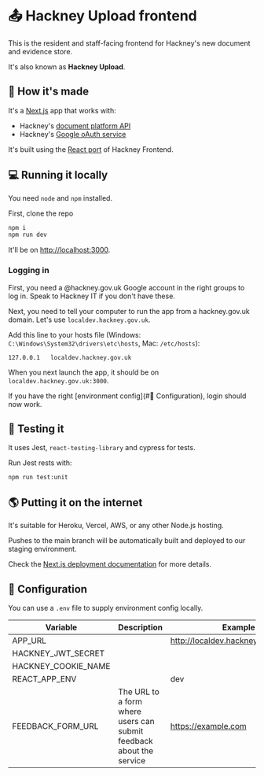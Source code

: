# 📤 Hackney Upload frontend

This is the resident and staff-facing frontend for Hackney's new document and evidence store.

It's also known as **Hackney Upload**.

## 🧱 How it's made

It's a [Next.js](https://nextjs.org) app that works with:

- Hackney's [document platform API](https://github.com/LBHackney-IT/documents-api)
- Hackney's [Google oAuth service](https://github.com/LBHackney-IT/LBH-Google-auth)

It's built using the [React port](https://github.com/LBHackney-IT/lbh-frontend-react) of Hackney Frontend.

## 💻 Running it locally

You need `node` and `npm` installed.

First, clone the repo

```bash
npm i
npm run dev
```

It'll be on [http://localhost:3000](http://localhost:3000).

### Logging in

First, you need a @hackney.gov.uk Google account in the right groups to log in. Speak to Hackney IT if you don't have these.

Next, you need to tell your computer to run the app from a hackney.gov.uk domain. Let's use `localdev.hackney.gov.uk`.

Add this line to your hosts file (Windows: `C:\Windows\System32\drivers\etc\hosts`, Mac: `/etc/hosts`):

```
127.0.0.1	localdev.hackney.gov.uk
```

When you next launch the app, it should be on `localdev.hackney.gov.uk:3000`.

If you have the right [environment config](#🧬 Configuration), login should now work.


## 🧪 Testing it

It uses Jest, `react-testing-library` and cypress for tests.

Run Jest rests with:

```
npm run test:unit
```

## 🌎 Putting it on the internet

It's suitable for Heroku, Vercel, AWS, or any other Node.js hosting.

Pushes to the main branch will be automatically built and deployed to our staging environment.

Check the [Next.js deployment documentation](https://nextjs.org/docs/deployment) for more details.

## 🧬 Configuration

You can use a `.env` file to supply environment config locally.

| Variable            | Description                                                         | Example                             |
| ------------------- | ------------------------------------------------------------------- | ----------------------------------- |
| APP_URL             |                                                                     | http://localdev.hackney.gov.uk:3000 |
| HACKNEY_JWT_SECRET  |                                                                     |                                     |
| HACKNEY_COOKIE_NAME |                                                                     |                                     |
| REACT_APP_ENV       |                                                                     | dev                                 |
| FEEDBACK_FORM_URL   | The URL to a form where users can submit feedback about the service | https://example.com                 |
